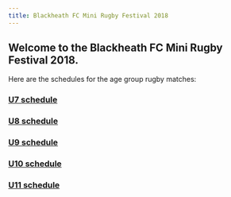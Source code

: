 ```yaml
---
title: Blackheath FC Mini Rugby Festival 2018
---
```

## Welcome to the Blackheath FC Mini Rugby Festival 2018.

Here are the schedules for the age group rugby matches:

### [U7 schedule](/festival/u7) 
### [U8 schedule](/festival/u8) 
### [U9 schedule](/festival/u9) 
### [U10 schedule](/festival/u10) 
### [U11 schedule](/festival/u11) 
